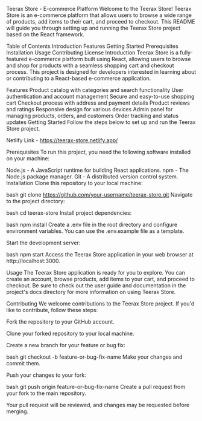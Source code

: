 Teerax Store - E-commerce Platform Welcome to the Teerax Store! Teerax
Store is an e-commerce platform that allows users to browse a wide range
of products, add items to their cart, and proceed to checkout. This
README will guide you through setting up and running the Teerax Store
project based on the React framework.

Table of Contents Introduction Features Getting Started Prerequisites
Installation Usage Contributing License Introduction Teerax Store is a
fully-featured e-commerce platform built using React, allowing users to
browse and shop for products with a seamless shopping cart and checkout
process. This project is designed for developers interested in learning
about or contributing to a React-based e-commerce application.

Features Product catalog with categories and search functionality User
authentication and account management Secure and easy-to-use shopping
cart Checkout process with address and payment details Product reviews
and ratings Responsive design for various devices Admin panel for
managing products, orders, and customers Order tracking and status
updates Getting Started Follow the steps below to set up and run the
Teerax Store project.

Netlify Link - https://teerax-store.netlify.app/

Prerequisites To run this project, you need the following software
installed on your machine:

Node.js - A JavaScript runtime for building React applications. npm -
The Node.js package manager. Git - A distributed version control system.
Installation Clone this repository to your local machine:

bash git clone https://github.com/your-username/teerax-store.git
Navigate to the project directory:

bash cd teerax-store Install project dependencies:

bash npm install Create a .env file in the root directory and configure
environment variables. You can use the .env.example file as a template.

Start the development server:

bash npm start Access the Teerax Store application in your web browser
at http://localhost:3000.

Usage The Teerax Store application is ready for you to explore. You can
create an account, browse products, add items to your cart, and proceed
to checkout. Be sure to check out the user guide and documentation in
the project\'s docs directory for more information on using Teerax
Store.

Contributing We welcome contributions to the Teerax Store project. If
you\'d like to contribute, follow these steps:

Fork the repository to your GitHub account.

Clone your forked repository to your local machine.

Create a new branch for your feature or bug fix:

bash git checkout -b feature-or-bug-fix-name Make your changes and
commit them.

Push your changes to your fork:

bash git push origin feature-or-bug-fix-name Create a pull request from
your fork to the main repository.

Your pull request will be reviewed, and changes may be requested before
merging.
